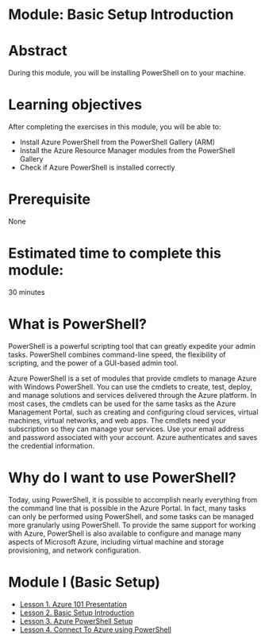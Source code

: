 # Module: Basic Setup Introduction

# Abstract

During this module, you will be installing PowerShell on to your machine.

# Learning objectives
After completing the exercises in this module, you will be able to:
* Install Azure PowerShell from the PowerShell Gallery (ARM)
* Install the Azure Resource Manager modules from the PowerShell Gallery
* Check if Azure PowerShell is installed correctly

# Prerequisite 
None

# Estimated time to complete this module:
30 minutes

# What is PowerShell?
PowerShell is a powerful scripting tool that can greatly expedite your admin tasks. PowerShell combines command-line speed, the flexibility of scripting, and the power of a GUI-based admin tool.

Azure PowerShell is a set of modules that provide cmdlets to manage Azure with Windows PowerShell. You can use the cmdlets to create, test, deploy, and manage solutions and services delivered through the Azure platform. In most cases, the cmdlets can be used for the same tasks as the Azure Management Portal, such as creating and configuring cloud services, virtual machines, virtual networks, and web apps. The cmdlets need your subscription so they can manage your services. Use your email address and password associated with your account. Azure authenticates and saves the credential information.

# Why do I want to use PowerShell?
Today, using PowerShell, it is possible to accomplish nearly everything from the command line that is possible in the Azure Portal. In fact, many tasks can only be performed using PowerShell, and some tasks can be managed more granularly using PowerShell. To provide the same support for working with Azure, PowerShell is also available to configure and manage many aspects of Microsoft Azure, including virtual machine and storage provisioning, and network configuration.

# Module I (Basic Setup)
* [Lesson 1. Azure 101 Presentation](https://github.com/Azure/onboarding-guidance/blob/master/windows/Module%200/L1-Azure101.md)
* [Lesson 2. Basic Setup Introduction](https://github.com/Azure/onboarding-guidance/blob/master/windows/Module%200/L2-SetupIntro.md)
* [Lesson 3. Azure PowerShell Setup](https://github.com/Azure/onboarding-guidance/blob/master/windows/Module%200/L3-AzurePowershellSetup.md)
* [Lesson 4. Connect To Azure using PowerShell](https://github.com/Azure/onboarding-guidance/blob/master/windows/Module%200/L4-ConnectToAzure.md)

